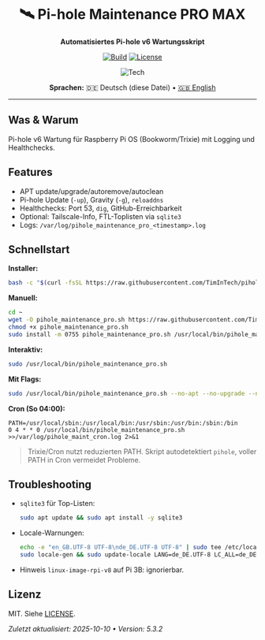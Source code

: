 <div align="center">

# 🛰️ Pi-hole Maintenance PRO MAX
**Automatisiertes Pi-hole v6 Wartungsskript**

[![Build](https://img.shields.io/github/actions/workflow/status/TimInTech/pihole-maintenance-pro/ci-sanity.yml?branch=main)](https://github.com/TimInTech/pihole-maintenance-pro/actions)
[![License](https://img.shields.io/github/license/TimInTech/pihole-maintenance-pro)](LICENSE)

<img src="https://skillicons.dev/icons?i=bash,linux" alt="Tech" />

**Sprachen:** 🇩🇪 Deutsch (diese Datei) • [🇬🇧 English](README.md)

</div>

---

## Was & Warum
Pi-hole v6 Wartung für Raspberry Pi OS (Bookworm/Trixie) mit Logging und Healthchecks.

## Features
- APT update/upgrade/autoremove/autoclean  
- Pi-hole Update (`-up`), Gravity (`-g`), `reloaddns`  
- Healthchecks: Port 53, `dig`, GitHub-Erreichbarkeit  
- Optional: Tailscale-Info, FTL-Toplisten via `sqlite3`  
- Logs: `/var/log/pihole_maintenance_pro_<timestamp>.log`

## Schnellstart
**Installer:**
```bash
bash -c "$(curl -fsSL https://raw.githubusercontent.com/TimInTech/pihole-maintenance-pro/main/scripts/install.sh)"
```

**Manuell:**

```bash
cd ~
wget -O pihole_maintenance_pro.sh https://raw.githubusercontent.com/TimInTech/pihole-maintenance-pro/main/pihole_maintenance_pro.sh
chmod +x pihole_maintenance_pro.sh
sudo install -m 0755 pihole_maintenance_pro.sh /usr/local/bin/pihole_maintenance_pro.sh
```

**Interaktiv:**

```bash
sudo /usr/local/bin/pihole_maintenance_pro.sh
```

**Mit Flags:**

```bash
sudo /usr/local/bin/pihole_maintenance_pro.sh --no-apt --no-upgrade --no-gravity --no-dnsreload
```

**Cron (So 04:00):**

```cron
PATH=/usr/local/sbin:/usr/local/bin:/usr/sbin:/usr/bin:/sbin:/bin
0 4 * * 0 /usr/local/bin/pihole_maintenance_pro.sh >>/var/log/pihole_maint_cron.log 2>&1
```

 > Trixie/Cron nutzt reduzierten PATH. Skript autodetektiert `pihole`, voller PATH in Cron vermeidet Probleme.

## Troubleshooting

* `sqlite3` für Top-Listen:

  ```bash
  sudo apt update && sudo apt install -y sqlite3
  ```
* Locale-Warnungen:

  ```bash
  echo -e "en_GB.UTF-8 UTF-8\nde_DE.UTF-8 UTF-8" | sudo tee /etc/locale.gen >/dev/null
  sudo locale-gen && sudo update-locale LANG=de_DE.UTF-8 LC_ALL=de_DE.UTF-8
  ```
* Hinweis `linux-image-rpi-v8` auf Pi 3B: ignorierbar.

## Lizenz

MIT. Siehe [LICENSE](LICENSE).

*Zuletzt aktualisiert: 2025-10-10 • Version: 5.3.2*
